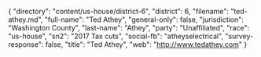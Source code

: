 {
  "directory": "content/us-house/district-6",
  "district": 6,
  "filename": "ted-athey.md",
  "full-name": "Ted Athey",
  "general-only": false,
  "jurisdiction": "Washington County",
  "last-name": "Athey",
  "party": "Unaffiliated",
  "race": "us-house",
  "sn2": "2017 Tax cuts",
  "social-fb": "atheyselectrical",
  "survey-response": false,
  "title": "Ted Athey",
  "web": "http://www.tedathey.com"
}
